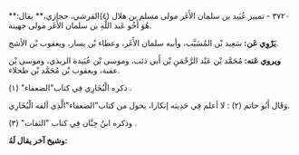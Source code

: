 ٣٧٢٠ - تمييز عُبَيد بن سلمان الأَغَر مولى مسلم بن هلال (٤)القرشي، حجازي،** يقال:** هُوَ أَخُو عَبد اللَّهِ بن سلمان الأَغَر مولى جهينة.

**يَرْوِي عَن:** سَعِيد بْن المُسَيَّب، وأبيه سلمان الأَغَر، وعطاء بْن يسار، ويعقوب بْن الأشج.

**ويروي عَنه:** مُحَمَّد بْن عَبْد الرَّحْمَنِ بْن أَبي ذئب، وموسى بْن عُبَيدة الربذي، وموسى بْن عقبة، ويعقوب بْن مُحَمَّد بْن طحلاء.

ذكره الْبُخَارِي فِي كتاب"الضعفاء" (١) .

وَقَال أَبُو حاتم (٢) : لا أعلم فِي حَدِيثه إنكارا، يحول من كتاب"الضعفاء"الَّذِي ألفه الْبُخَارِي.

وذكره ابنُ حِبَّان فِي كتاب "الثقات" (٣) .

**وشيخ آخر يقال لَهُ:**